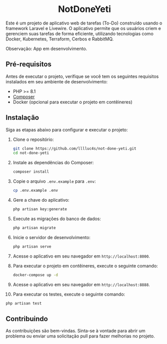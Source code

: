 <h1 align="center">NotDoneYeti</h1>

Este é um projeto de aplicativo web de tarefas (To-Do) construído usando o framework Laravel e Livewire. O aplicativo permite que os usuários criem e gerenciem suas tarefas de forma eficiente, utilizando tecnologias como Docker, Kubernetes, Terraform, Cerbos e RabbitMQ.

Observação: App em desenvolvimento.

## Pré-requisitos

Antes de executar o projeto, verifique se você tem os seguintes requisitos instalados em seu ambiente de desenvolvimento:

-   PHP >= 8.1
-   [Composer](https://getcomposer.org/)
-   Docker (opcional para executar o projeto em contêineres)

## Instalação

Siga as etapas abaixo para configurar e executar o projeto:

1. Clone o repositório:

    ```bash
    git clone https://github.com/lllluc4s/not-done-yeti.git
    cd not-done-yeti
    ```

2. Instale as dependências do Composer:

    ```bash
    composer install
    ```

3. Copie o arquivo `.env.example` para `.env`:

    ```bash
    cp .env.example .env
    ```

4. Gere a chave do aplicativo:

    ```bash
    php artisan key:generate
    ```

5. Execute as migrações do banco de dados:

    ```bash
    php artisan migrate
    ```

6. Inicie o servidor de desenvolvimento:

    ```bash
    php artisan serve
    ```

7. Acesse o aplicativo em seu navegador em `http://localhost:8000`.
8. Para executar o projeto em contêineres, execute o seguinte comando:

    ```bash
    docker-compose up -d
    ```

9. Acesse o aplicativo em seu navegador em `http://localhost:8888`.
10. Para executar os testes, execute o seguinte comando:

```bash
php artisan test
```

## Contribuindo

As contribuições são bem-vindas. Sinta-se à vontade para abrir um problema ou enviar uma solicitação pull para fazer melhorias no projeto.
